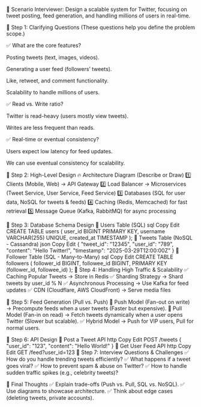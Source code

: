 🔹 Scenario
Interviewer: Design a scalable system for Twitter, focusing on tweet posting, feed generation, and handling millions of users in real-time.

🔹 Step 1: Clarifying Questions
(These questions help you define the problem scope.)

✅ What are the core features?

Posting tweets (text, images, videos).

Generating a user feed (followers’ tweets).

Like, retweet, and comment functionality.

Scalability to handle millions of users.

✅ Read vs. Write ratio?

Twitter is read-heavy (users mostly view tweets).

Writes are less frequent than reads.

✅ Real-time or eventual consistency?

Users expect low latency for feed updates.

We can use eventual consistency for scalability.

🔹 Step 2: High-Level Design
🔥 Architecture Diagram (Describe or Draw)
1️⃣ Clients (Mobile, Web) → API Gateway
2️⃣ Load Balancer → Microservices (Tweet Service, User Service, Feed Service)
3️⃣ Databases (SQL for user data, NoSQL for tweets & feeds)
4️⃣ Caching (Redis, Memcached) for fast retrieval
5️⃣ Message Queue (Kafka, RabbitMQ) for async processing

🔹 Step 3: Database Schema Design
📌 Users Table (SQL)
sql
Copy
Edit
CREATE TABLE users (
    user_id BIGINT PRIMARY KEY,
    username VARCHAR(255) UNIQUE,
    created_at TIMESTAMP
);
📌 Tweets Table (NoSQL - Cassandra)
json
Copy
Edit
{
    "tweet_id": "12345",
    "user_id": "789",
    "content": "Hello Twitter!",
    "timestamp": "2025-03-29T12:00:00Z"
}
📌 Follower Table (SQL - Many-to-Many)
sql
Copy
Edit
CREATE TABLE followers (
    follower_id BIGINT,
    followee_id BIGINT,
    PRIMARY KEY (follower_id, followee_id)
);
🔹 Step 4: Handling High Traffic & Scalability
✅ Caching Popular Tweets → Store in Redis
✅ Sharding Strategy → Shard tweets by user_id % N
✅ Asynchronous Processing → Use Kafka for feed updates
✅ CDN (Cloudflare, AWS CloudFront) → Serve media files

🔹 Step 5: Feed Generation (Pull vs. Push)
📌 Push Model (Fan-out on write) → Precompute feeds when a user tweets (Faster but expensive).
📌 Pull Model (Fan-in on read) → Fetch tweets dynamically when a user opens Twitter (Slower but scalable).
✅ Hybrid Model → Push for VIP users, Pull for normal users.

🔹 Step 6: API Design
🚀 Post a Tweet API
http
Copy
Edit
POST /tweets
{
    "user_id": "123",
    "content": "Hello World!"
}
🚀 Get User Feed API
http
Copy
Edit
GET /feed?user_id=123
🔹 Step 7: Interview Questions & Challenges
✅ How do you handle trending tweets efficiently?
✅ What happens if a tweet goes viral?
✅ How to prevent spam & abuse on Twitter?
✅ How to handle sudden traffic spikes (e.g., celebrity tweets)?

🎯 Final Thoughts
✅ Explain trade-offs (Push vs. Pull, SQL vs. NoSQL).
✅ Use diagrams to showcase architecture.
✅ Think about edge cases (deleting tweets, private accounts).
